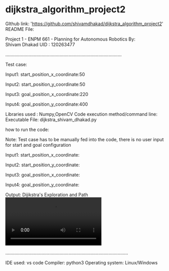 # dijkstra_algorithm_project2

GIthub link: 'https://github.com/shivamdhakad/dijkstra_algorithm_project2'
README File:

Project 1 - ENPM 661 - Planning for Autonomous Robotics
By:  
Shivam Dhakad
UID : 120263477

..........................................................................................

Test case:

Input1: start_position_x_coordinate:50

Input2: start_position_y_coordinate:50

Input3: goal_position_x_coordinate:220

Input4: goal_position_y_coordinate:400


Libraries used : Numpy,OpenCV
Code execution method/command line: Executable File: dijkstra_shivam_dhakad.py

how to run the code:

Note: Test case has to be manually fed into the code, there is no user input for start and goal configuration

Input1: start_position_x_coordinate:

Input2: start_position_y_coordinate:

Input3: goal_position_x_coordinate:

Input4: goal_position_y_coordinate:


Output:
Dijikstra's Exploration and Path
![dijkstra_explore_path](https://github.com/shivamdhakad/dijkstra_algorithm_project2/blob/main/dijkstra_explore_path.mp4)



...............................................................................................

IDE used: vs code
Compiler: python3
Operating system: Linux/Windows

